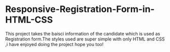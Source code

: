# Responsive-Registration-Form-in-HTML-CSS
This project takes the  baisci information of the candidate which is used as Registration form.The styles used are super simple with only HTML and CSS ,i have enjoyed doing the project hope you too! 
